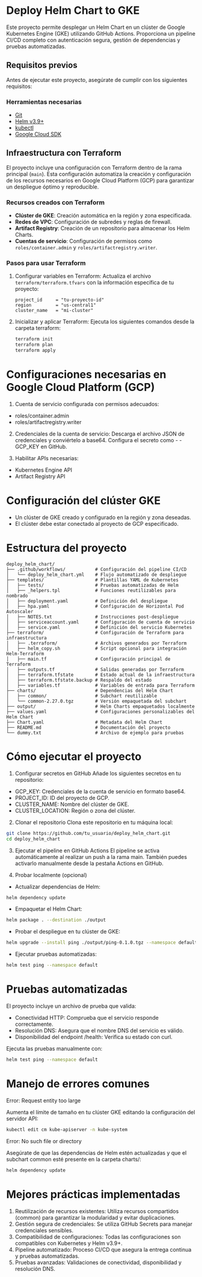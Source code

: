 # **Deploy Helm Chart to GKE**

Este proyecto permite desplegar un Helm Chart en un clúster de Google Kubernetes Engine (GKE) utilizando GitHub Actions. Proporciona un pipeline CI/CD completo con autenticación segura, gestión de dependencias y pruebas automatizadas.

## **Requisitos previos**

Antes de ejecutar este proyecto, asegúrate de cumplir con los siguientes requisitos:

### **Herramientas necesarias**
- [Git](https://git-scm.com/)
- [Helm v3.9+](https://helm.sh/)
- [kubectl](https://kubernetes.io/docs/tasks/tools/)
- [Google Cloud SDK](https://cloud.google.com/sdk/docs/install)

## **Infraestructura con Terraform**

El proyecto incluye una configuración con Terraform dentro de la rama principal (`main`). Esta configuración automatiza la creación y configuración de los recursos necesarios en Google Cloud Platform (GCP) para garantizar un despliegue óptimo y reproducible.

### **Recursos creados con Terraform**
- **Clúster de GKE**: Creación automática en la región y zona especificada.
- **Redes de VPC**: Configuración de subredes y reglas de firewall.
- **Artifact Registry**: Creación de un repositorio para almacenar los Helm Charts.
- **Cuentas de servicio**: Configuración de permisos como `roles/container.admin` y `roles/artifactregistry.writer`.

### **Pasos para usar Terraform**
1. Configurar variables en Terraform: Actualiza el archivo `terraform/terraform.tfvars` con la información específica de tu proyecto:

   ```hcl
   project_id     = "tu-proyecto-id"
   region         = "us-central1"
   cluster_name   = "mi-cluster"
   ```

2. Inicializar y aplicar Terraform: Ejecuta los siguientes comandos desde la carpeta terraform:

   ```bash
   terraform init
   terraform plan
   terraform apply
   ```

# **Configuraciones necesarias en Google Cloud Platform (GCP)** 

1. Cuenta de servicio configurada con permisos adecuados:

- roles/container.admin
- roles/artifactregistry.writer
  
2. Credenciales de la cuenta de servicio: Descarga el archivo JSON de credenciales y conviértelo a base64. Configura el secreto como - - GCP_KEY en GitHub.

3. Habilitar APIs necesarias:

- Kubernetes Engine API
- Artifact Registry API

# **Configuración del clúster GKE**

- Un clúster de GKE creado y configurado en la región y zona deseadas.
- El clúster debe estar conectado al proyecto de GCP especificado.
  
# **Estructura del proyecto**

```plaintext
deploy_helm_chart/
├── .github/workflows/           # Configuración del pipeline CI/CD
│   └── deploy_helm_chart.yml    # Flujo automatizado de despliegue
├── templates/                   # Plantillas YAML de Kubernetes
│   ├── tests/                   # Pruebas automatizadas de Helm
│   ├── _helpers.tpl             # Funciones reutilizables para nombrado
│   ├── deployment.yaml          # Definición del despliegue
│   ├── hpa.yaml                 # Configuración de Horizontal Pod Autoscaler
│   ├── NOTES.txt                # Instrucciones post-despliegue
│   ├── serviceaccount.yaml      # Configuración de cuenta de servicio
│   ├── service.yaml             # Definición del servicio Kubernetes
├── terraform/                   # Configuración de Terraform para infraestructura
│   ├── .terraform/              # Archivos generados por Terraform
│   ├── helm_copy.sh             # Script opcional para integración Helm-Terraform
│   ├── main.tf                  # Configuración principal de Terraform
│   ├── outputs.tf               # Salidas generadas por Terraform
│   ├── terraform.tfstate        # Estado actual de la infraestructura
│   ├── terraform.tfstate.backup # Respaldo del estado
│   ├── variables.tf             # Variables de entrada para Terraform
├── charts/                      # Dependencias del Helm Chart
│   ├── common/                  # Subchart reutilizable
│   └── common-2.27.0.tgz        # Versión empaquetada del subchart
├── output/                      # Helm Charts empaquetados localmente
├── values.yaml                  # Configuraciones personalizables del Helm Chart
├── Chart.yaml                   # Metadata del Helm Chart
├── README.md                    # Documentación del proyecto
└── dummy.txt                    # Archivo de ejemplo para pruebas
```

# **Cómo ejecutar el proyecto**

1. Configurar secretos en GitHub Añade los siguientes secretos en tu repositorio:

- GCP_KEY: Credenciales de la cuenta de servicio en formato base64.
- PROJECT_ID: ID del proyecto de GCP.
- CLUSTER_NAME: Nombre del clúster de GKE.
- CLUSTER_LOCATION: Región o zona del clúster.

2. Clonar el repositorio Clona este repositorio en tu máquina local:

```bash
git clone https://github.com/tu_usuario/deploy_helm_chart.git
cd deploy_helm_chart
```

3. Ejecutar el pipeline en GitHub Actions El pipeline se activa automáticamente al realizar un push a la rama main. También puedes activarlo manualmente desde la pestaña Actions en GitHub.

4. Probar localmente (opcional)

- Actualizar dependencias de Helm:

```bash
helm dependency update
```

- Empaquetar el Helm Chart:

```bash
helm package . --destination ./output
```

- Probar el despliegue en tu clúster de GKE:

```bash
helm upgrade --install ping ./output/ping-0.1.0.tgz --namespace default
```

- Ejecutar pruebas automatizadas:

```bash
helm test ping --namespace default
```

# **Pruebas automatizadas**

El proyecto incluye un archivo de prueba que valida:

- Conectividad HTTP: Comprueba que el servicio responde correctamente.
- Resolución DNS: Asegura que el nombre DNS del servicio es válido.
- Disponibilidad del endpoint /health: Verifica su estado con curl.

Ejecuta las pruebas manualmente con:

```bash
helm test ping --namespace default
```

# **Manejo de errores comunes**

Error: Request entity too large

Aumenta el límite de tamaño en tu clúster GKE editando la configuración del servidor API:

```bash
kubectl edit cm kube-apiserver -n kube-system
```

Error: No such file or directory

Asegúrate de que las dependencias de Helm estén actualizadas y que el subchart common esté presente en la carpeta charts/:

```bash
helm dependency update
```

# **Mejores prácticas implementadas**

1. Reutilización de recursos existentes: Utiliza recursos compartidos (common) para garantizar la modularidad y evitar duplicaciones.
2. Gestión segura de credenciales: Se utiliza GitHub Secrets para manejar credenciales sensibles.
3. Compatibilidad de configuraciones: Todas las configuraciones son compatibles con Kubernetes y Helm v3.9+.
4. Pipeline automatizado: Proceso CI/CD que asegura la entrega continua y pruebas automatizadas.
5. Pruebas avanzadas: Validaciones de conectividad, disponibilidad y resolución DNS.
